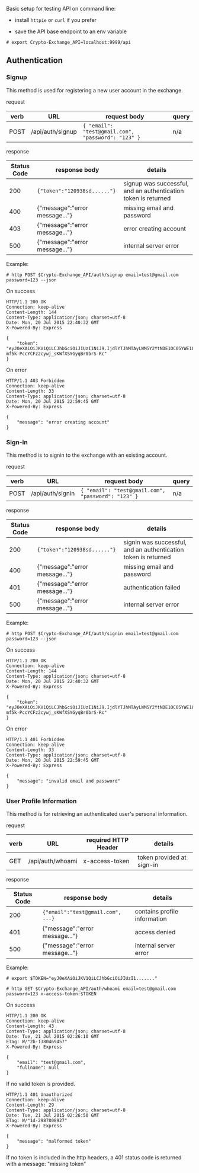 Basic setup for testing API on command line:

- install `httpie` or `curl` if you prefer

- save the API base endpoint to an env variable

 `# export Crypto-Exchange_API=localhost:9999/api`

## Authentication
### Signup
This method is used for registering a new user account in the exchange.

 request

| verb      | URL | request body| query |
|-----------|-----|--------------|--------------|
| POST | /api/auth/signup| `{ "email": "test@gmail.com", "password": "123" }`| n/a |

 response

| Status Code      | response body | details |
|------------------|---------------|--------------|
| 200              | `{"token":"120938sd......"}` | signup was successful, and an authentication token is returned |
| 400              | {"message":"error message..."} | missing email and password |
| 403             | {"message":"error message..."} | error creating account |
| 500             | {"message":"error message..."} | internal server error |


 Example:

 `# http POST $Crypto-Exchange_API/auth/signup email=test@gmail.com password=123 --json`

On success

```
HTTP/1.1 200 OK
Connection: keep-alive
Content-Length: 144
Content-Type: application/json; charset=utf-8
Date: Mon, 20 Jul 2015 22:40:32 GMT
X-Powered-By: Express

{
    "token": "eyJ0eXAiOiJKV1QiLCJhbGciOiJIUzI1NiJ9.IjdlYTJhMTAyLWM5Y2YtNDE1OC05YWE1LTg3MTllMGNjNGVmYSI.Zt7kf-mf5k-PccYCFz2cywj_sKWfXSYGyqBr0brS-Rc"
}
 ```
On error
```
HTTP/1.1 403 Forbidden
Connection: keep-alive
Content-Length: 33
Content-Type: application/json; charset=utf-8
Date: Mon, 20 Jul 2015 22:59:45 GMT
X-Powered-By: Express

{
    "message": "error creating account"
}
```

### Sign-in
This method is to signin to the exchange with an existing account.

 request

| verb      | URL | request body| query |
|-----------|-----|--------------|--------------|
| POST | /api/auth/signin| `{ "email": "test@gmail.com", "password": "123" }`| n/a |

 response

| Status Code      | response body | details |
|------------------|---------------|--------------|
| 200              | `{"token":"120938sd......"}` | signin was successful, and an authentication token is returned |
| 400              | {"message":"error message..."} | missing email and password |
| 401             | {"message":"error message..."} | authentication failed |
| 500             | {"message":"error message..."} | internal server error |


 Example:

 `# http POST $Crypto-Exchange_API/auth/signin email=test@gmail.com password=123 --json`

On success

```
HTTP/1.1 200 OK
Connection: keep-alive
Content-Length: 144
Content-Type: application/json; charset=utf-8
Date: Mon, 20 Jul 2015 22:40:32 GMT
X-Powered-By: Express

{
    "token": "eyJ0eXAiOiJKV1QiLCJhbGciOiJIUzI1NiJ9.IjdlYTJhMTAyLWM5Y2YtNDE1OC05YWE1LTg3MTllMGNjNGVmYSI.Zt7kf-mf5k-PccYCFz2cywj_sKWfXSYGyqBr0brS-Rc"
}
 ```
On error
```
HTTP/1.1 401 Forbidden
Connection: keep-alive
Content-Length: 33
Content-Type: application/json; charset=utf-8
Date: Mon, 20 Jul 2015 22:59:45 GMT
X-Powered-By: Express

{
    "message": "invalid email and password"
}
```

### User Profile Information
This method is for retrieving an authenticated user's personal information.

 request

| verb      | URL | required HTTP Header | details |
|-----------|-----|----------------------|---------|
| GET | /api/auth/whoami| x-access-token | token provided at sign-in |

 response

| Status Code      | response body | details |
|------------------|---------------|--------------|
| 200              | `{"email":"test@gmail.com", ...}` | contains profile information |
| 401             | {"message":"error message..."} | access denied |
| 500             | {"message":"error message..."} | internal server error |


 Example:

`# export $TOKEN="eyJ0eXAiOiJKV1QiLCJhbGciOiJIUzI1......."`

 `# http GET $Crypto-Exchange_API/auth/whoami email=test@gmail.com password=123 x-access-token:$TOKEN`

On success

```
HTTP/1.1 200 OK
Connection: keep-alive
Content-Length: 43
Content-Type: application/json; charset=utf-8
Date: Tue, 21 Jul 2015 02:26:10 GMT
ETag: W/"2b-1380469457"
X-Powered-By: Express

{
    "email": "test@gmail.com",
    "fullname": null
}
 ```

If no valid token is provided.

```
HTTP/1.1 401 Unauthorized
Connection: keep-alive
Content-Length: 29
Content-Type: application/json; charset=utf-8
Date: Tue, 21 Jul 2015 02:26:50 GMT
ETag: W/"1d-2987808927"
X-Powered-By: Express

{
    "message": "malformed token"
}
```

If no token is included in the http headers, a 401 status code is returned with a message: "missing token"

